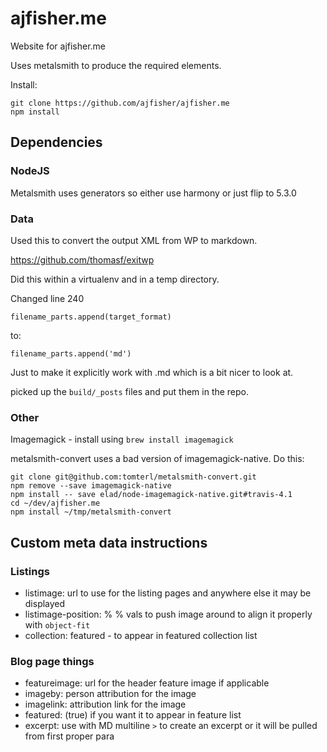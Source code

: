 # ajfisher.me

Website for ajfisher.me

Uses metalsmith to produce the required elements.

Install:

```
git clone https://github.com/ajfisher/ajfisher.me
npm install
```

## Dependencies

### NodeJS

Metalsmith uses generators so either use harmony or just flip to 5.3.0

### Data

Used this to convert the output XML from WP to markdown.

https://github.com/thomasf/exitwp

Did this within a virtualenv and in a temp directory.

Changed line 240

```
filename_parts.append(target_format)
```

to:

```
filename_parts.append('md')
```

Just to make it explicitly work with .md which is a bit nicer to look at.

picked up the `build/_posts` files and put them in the repo.

### Other

Imagemagick - install using `brew install imagemagick`

metalsmith-convert uses a bad version of imagemagick-native. Do this:

```
git clone git@github.com:tomterl/metalsmith-convert.git
npm remove --save imagemagick-native
npm install -- save elad/node-imagemagick-native.git#travis-4.1
cd ~/dev/ajfisher.me
npm install ~/tmp/metalsmith-convert
```

## Custom meta data instructions

### Listings

* listimage: url to use for the listing pages and anywhere else it may be displayed
* listimage-position: % % vals to push image around to align it properly with `object-fit`
* collection: featured - to appear in featured collection list


### Blog page things

* featureimage: url for the header feature image if applicable
* imageby: person attribution for the image
* imagelink: attribution link for the image
* featured: (true) if you want it to appear in feature list
* excerpt: use with MD multiline `>` to create an excerpt or it will be pulled
from first proper para
